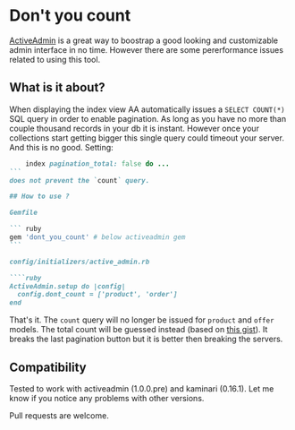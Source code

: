 # Don't you count

[ActiveAdmin](https://github.com/activeadmin/activeadmin) is a great way to boostrap a good looking and customizable admin interface in no time. However there are some pererformance issues related to using this tool.

## What is it about?

When displaying the index view AA automatically issues a `SELECT COUNT(*)` SQL query in order to enable pagination. As long as you have no more than couple thousand records in your db it is instant. However once your collections start getting bigger this single query could timeout your server. And this is no good. Setting:
````ruby
    index pagination_total: false do ...
```
does not prevent the `count` query.

## How to use ?

Gemfile

``` ruby
gem 'dont_you_count' # below activeadmin gem
```

config/initializers/active_admin.rb

````ruby
ActiveAdmin.setup do |config|
  config.dont_count = ['product', 'order']
end
````

That's it. The `count` query will no longer be issued for `product` and `offer` models. The total count will be guessed instead (based on [this gist](https://gist.github.com/sononum/6183139)). It breaks the last pagination button but it is better then breaking the servers.

## Compatibility

Tested to work with activeadmin (1.0.0.pre) and kaminari (0.16.1). Let me know if you notice any problems with other versions.

Pull requests are welcome.
